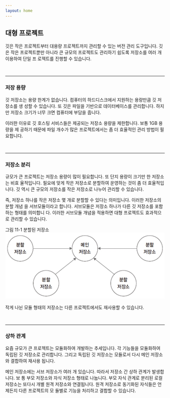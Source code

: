 ```yaml
---
layout: home
---
```

## 대형 프로젝트
깃은 작은 프로젝트부터 대용량 프로젝트까지 관리할 수 있는 버전 관리 도구입니다. 깃은 작은
프로젝트뿐만 아니라 큰 규모의 프로젝트도 관리하기 쉽도록 저장소를 여러 개 이용하여 단일 프
로젝트를 진행할 수 있습니다.  

<br>
<hr>

### 저장 용량
깃 저장소는 용량 한계가 없습니다. 컴퓨터의 하드디스크에서 지원하는 용량만큼 깃 저장소를 생
성할 수 있습니다. 또 깃은 파일을 기반으로 데이터베이스를 관리합니다. 하지만 저장소 크기가
너무 크면 컴퓨터에 부담을 줍니다.  

이러한 이유로 깃 호스팅 서비스들은 제공되는 저장소 용량을 제한합니다. 보통 1GB 용량을 제
공하기 때문에 파일 개수가 많은 프로젝트에서는 좀 더 효율적인 관리 방법이 필요합니다.  

<br>
<hr>

### 저장소 분리
규모가 큰 프로젝트는 저장소 용량이 많이 필요합니다. 또 단지 용량이 크기만 한 저장소는 비효
율적입니다. 필요에 맞게 작은 저장소로 분할하여 운영하는 것이 좀 더 효율적입니다. 깃 역시 큰
규모의 저장소를 작은 저장소로 나누어 관리할 수 있습니다.  

즉, 저장소 하나를 작은 저장소 몇 개로 분할할 수 있다는 의미입니다. 이러한 저장소의 분할 개념
을 서브모듈이라고 합니다. 서브모듈은 저장소 하나가 다른 깃 저장소를 포함하는 형태를 의미합니
다. 이러한 서브모듈 개념을 적용하면 대형 프로젝트도 효과적으로 관리할 수 있습니다.  

그림 11-1 분할된 저장소  
![](./img/11-1.jpg)


작게 나뉜 모듈 형태의 저장소는 다른 프로젝트에서도 재사용할 수 있습니다.  

<br>
<hr>

### 상하 관계
요즘 규모가 큰 프로젝트는 모듈화하여 개발하는 추세입니다. 각 기능들을 모듈화하여 독립된 깃
저장소로 관리합니다. 그리고 독립된 깃 저장소는 모듈로서 다시 메인 저장소와 결합하여 재사용
됩니다.  

메인 저장소에는 서브 저장소가 여러 개 있습니다. 따라서 저장소 간 상하 관계가 발생합니다. 보
통 부모 저장소와 자식 저장소 형태로 나눕니다. 부모 자식 관계로 분리된 로컬 저장소는 또다시
개별 원격 저장소와 연결됩니다. 원격 저장소로 동기화된 자식들은 언제든지 다른 프로젝트의 모
듈별로 기능을 처리하고 결합할 수 있습니다.  

<br><br>